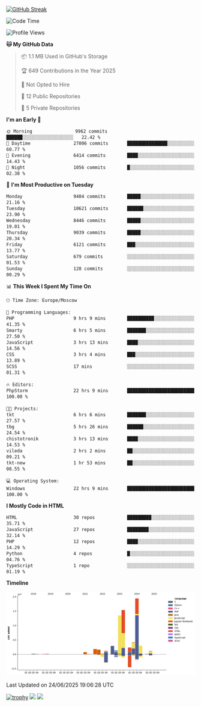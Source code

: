 [![GitHub Streak](https://github-readme-streak-stats.herokuapp.com/?user=yogik10)](https://git.io/streak-stats)
<!--START_SECTION:waka-->
![Code Time](http://img.shields.io/badge/Code%20Time-1%2C456%20hrs%209%20mins-blue)

![Profile Views](http://img.shields.io/badge/Profile%20Views-0-blue)

**🐱 My GitHub Data** 

> 📦 1.1 MB Used in GitHub's Storage 
 > 
> 🏆 649 Contributions in the Year 2025
 > 
> 🚫 Not Opted to Hire
 > 
> 📜 12 Public Repositories 
 > 
> 🔑 5 Private Repositories 
 > 
**I'm an Early 🐤** 

```text
🌞 Morning                9962 commits        ██████░░░░░░░░░░░░░░░░░░░   22.42 % 
🌆 Daytime                27006 commits       ███████████████░░░░░░░░░░   60.77 % 
🌃 Evening                6414 commits        ████░░░░░░░░░░░░░░░░░░░░░   14.43 % 
🌙 Night                  1056 commits        █░░░░░░░░░░░░░░░░░░░░░░░░   02.38 % 
```
📅 **I'm Most Productive on Tuesday** 

```text
Monday                   9404 commits        █████░░░░░░░░░░░░░░░░░░░░   21.16 % 
Tuesday                  10621 commits       ██████░░░░░░░░░░░░░░░░░░░   23.90 % 
Wednesday                8446 commits        █████░░░░░░░░░░░░░░░░░░░░   19.01 % 
Thursday                 9039 commits        █████░░░░░░░░░░░░░░░░░░░░   20.34 % 
Friday                   6121 commits        ███░░░░░░░░░░░░░░░░░░░░░░   13.77 % 
Saturday                 679 commits         ░░░░░░░░░░░░░░░░░░░░░░░░░   01.53 % 
Sunday                   128 commits         ░░░░░░░░░░░░░░░░░░░░░░░░░   00.29 % 
```


📊 **This Week I Spent My Time On** 

```text
🕑︎ Time Zone: Europe/Moscow

💬 Programming Languages: 
PHP                      9 hrs 9 mins        ██████████░░░░░░░░░░░░░░░   41.35 % 
Smarty                   6 hrs 5 mins        ███████░░░░░░░░░░░░░░░░░░   27.50 % 
JavaScript               3 hrs 13 mins       ████░░░░░░░░░░░░░░░░░░░░░   14.56 % 
CSS                      3 hrs 4 mins        ███░░░░░░░░░░░░░░░░░░░░░░   13.89 % 
SCSS                     17 mins             ░░░░░░░░░░░░░░░░░░░░░░░░░   01.31 % 

🔥 Editors: 
PhpStorm                 22 hrs 9 mins       █████████████████████████   100.00 % 

🐱‍💻 Projects: 
tkt                      6 hrs 6 mins        ███████░░░░░░░░░░░░░░░░░░   27.57 % 
tbg                      5 hrs 26 mins       ██████░░░░░░░░░░░░░░░░░░░   24.54 % 
chistotronik             3 hrs 13 mins       ████░░░░░░░░░░░░░░░░░░░░░   14.53 % 
vileda                   2 hrs 2 mins        ██░░░░░░░░░░░░░░░░░░░░░░░   09.21 % 
tkt-new                  1 hr 53 mins        ██░░░░░░░░░░░░░░░░░░░░░░░   08.55 % 

💻 Operating System: 
Windows                  22 hrs 9 mins       █████████████████████████   100.00 % 
```

**I Mostly Code in HTML** 

```text
HTML                     30 repos            █████████░░░░░░░░░░░░░░░░   35.71 % 
JavaScript               27 repos            ████████░░░░░░░░░░░░░░░░░   32.14 % 
PHP                      12 repos            ████░░░░░░░░░░░░░░░░░░░░░   14.29 % 
Python                   4 repos             █░░░░░░░░░░░░░░░░░░░░░░░░   04.76 % 
TypeScript               1 repo              ░░░░░░░░░░░░░░░░░░░░░░░░░   01.19 % 
```



**Timeline**

![Lines of Code chart](https://raw.githubusercontent.com/Yogik10/Yogik10/main/assets/bar_graph.png)


 Last Updated on 24/06/2025 19:06:28 UTC
<!--END_SECTION:waka-->
[![trophy](https://github-profile-trophy.vercel.app/?username=yogik10)](https://github.com/ryo-ma/github-profile-trophy)
![](https://github-profile-summary-cards.vercel.app/api/cards/profile-details?username=yogik10&theme=solarized_dark)
![](https://github-profile-summary-cards.vercel.app/api/cards/most-commit-language?username=yogik10&theme=solarized_dark)


